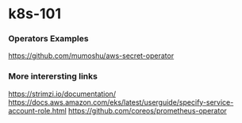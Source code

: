# k8s-101


### Operators Examples
https://github.com/mumoshu/aws-secret-operator

### More interersting links
https://strimzi.io/documentation/
https://docs.aws.amazon.com/eks/latest/userguide/specify-service-account-role.html
https://github.com/coreos/prometheus-operator


